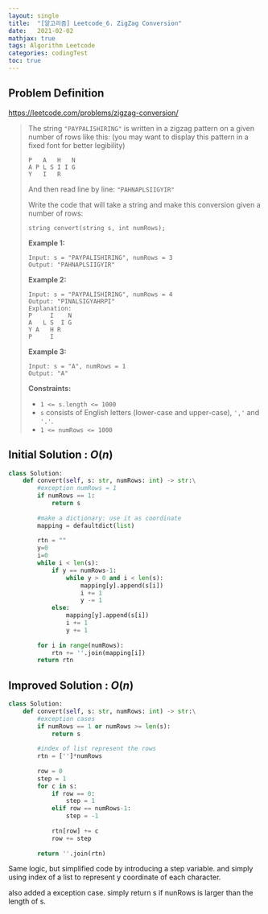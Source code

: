 ```yaml
---
layout: single
title:  "[알고리즘] Leetcode_6. ZigZag Conversion"
date:   2021-02-02
mathjax: true
tags: Algorithm Leetcode
categories: codingTest
toc: true
---
```

## Problem Definition

https://leetcode.com/problems/zigzag-conversion/

 > The string `"PAYPALISHIRING"` is written in a zigzag pattern on a given number of rows like this: (you may want to display this pattern in a fixed font for better legibility)
 >
 > ```
 > P   A   H   N
 > A P L S I I G
 > Y   I   R
 > ```
 >
 > And then read line by line: `"PAHNAPLSIIGYIR"`
 >
 > Write the code that will take a string and make this conversion given a number of rows:
 >
 > ```
 > string convert(string s, int numRows);
 > ```
 >
 >  
 >
 > **Example 1:**
 >
 > ```
 > Input: s = "PAYPALISHIRING", numRows = 3
 > Output: "PAHNAPLSIIGYIR"
 > ```
 >
 > **Example 2:**
 >
 > ```
 > Input: s = "PAYPALISHIRING", numRows = 4
 > Output: "PINALSIGYAHRPI"
 > Explanation:
 > P     I    N
 > A   L S  I G
 > Y A   H R
 > P     I
 > ```
 >
 > **Example 3:**
 >
 > ```
 > Input: s = "A", numRows = 1
 > Output: "A"
 > ```
 >
 >  
 >
 > **Constraints:**
 >
 > - `1 <= s.length <= 1000`
 > - `s` consists of English letters (lower-case and upper-case), `','` and `'.'`.
 > - `1 <= numRows <= 1000`



## Initial Solution : $O(n)$

```python
class Solution:
    def convert(self, s: str, numRows: int) -> str:\
        #exception numRows = 1
        if numRows == 1:
            return s
        
        #make a dictionary: use it as coordinate
        mapping = defaultdict(list)
        
        rtn = ""
        y=0
        i=0
        while i < len(s):
            if y == numRows-1:
                while y > 0 and i < len(s):
                    mapping[y].append(s[i])
                    i += 1
                    y -= 1
            else:
                mapping[y].append(s[i])
                i += 1
                y += 1
        
        for i in range(numRows):
            rtn += ''.join(mapping[i])
        return rtn
```

## Improved Solution : $O(n)$

```python
class Solution:
    def convert(self, s: str, numRows: int) -> str:\
        #exception cases
        if numRows == 1 or numRows >= len(s):
            return s
        
        #index of list represent the rows
        rtn = ['']*numRows
        
        row = 0
        step = 1
        for c in s:
            if row == 0:
                step = 1
            elif row == numRows-1:
                step = -1
                
            rtn[row] += c
            row += step
                
        return ''.join(rtn)
```

Same logic, but simplified code by introducing a step variable. and simply using index of a list to represent y coordinate of each character.

also added a exception case. simply return s if nunRows is larger than the length of s.